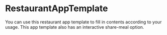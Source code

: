 # RestaurantAppTemplate
You can use this restaurant app template to fill in contents according to your usage.
This app template also has an interactive share-meal option.
